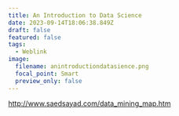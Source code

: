 ```yaml
---
title: An Introduction to Data Science
date: 2023-09-14T18:06:38.849Z
draft: false
featured: false
tags:
  - Weblink
image:
  filename: anintroductiondatasience.png
  focal_point: Smart
  preview_only: false
---
```

<http://www.saedsayad.com/data_mining_map.htm>